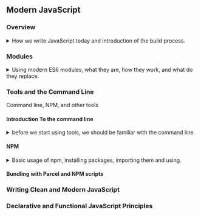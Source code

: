 ## Modern JavaScript

<!-- <details> -->

<summary>

</summary>

### Overview

<details>
<summary>
How we write JavaScript today and introduction of the build process.
</summary>

we don't stick everything inside one or few files, today we use modules and 3rd party packages.
we get these packages from npm (node package manager), it was originally developed for use together with node-js, but today it's an independent tool.

npm is both the tool and the repository.

after creating the modules, we send our code into a 'build process', which creates a JavaScript bundle, which is then used in the website.\
the build process can be complicated, but it has several distinct stages

1. Bundling - joining all modules into one file and compressing it. this is for the sake of older browsers that don't support modules, and to increase performance.
2. Trans-piling/Poly-filing - converting modern JavaScript into ES5 JavaScript. this way even older browsers can use new code, we usually use a tool called 'Babel' for this.

we don't perform these steps ourselves, we use a tool (called a 'bundler'), like 'webpack' or 'parcel'. both of which are also included in the npm.

</details>

### Modules

<details>
<summary>
Using modern ES6 modules, what they are, how they work, and what do they replace.
</summary>

modern JavaScript uses modules.

> - Module: a reusable piece of code that **encapsulates** implementation details.

a module is usually a stand alone file, it can have import and exports. what we export from the module is called 'Public API', other modules import those.
a module that exports to a different file is called "a dependency", the other file cannot work without it.

modules aren't specific to JavaScript, most programming languages use them (even if they have different names)

modules are like small building blocks that we put together to create complex applications. each of them can be created independently in isolation, which makes collaboration easier. they also make it easier to **abstract** our code. we use modules that handle the low level implementation details, while we only care about the public API.

because they are stand-alone files, they make the code more organized,and they can be re-used in other projects.

as of ES6, JavaScript has native modules, they are stored in files. one module per file.

| feature             | scripts                             | modules                            |
| ------------------- | ----------------------------------- | ---------------------------------- |
| Top-level Variable  | always global (namespace pollution) | scoped to module (unless exported) |
| Default mode        | "Sloppy" mode                       | Strict mode                        |
| Top-level _this_    | undefined                           | window                             |
| Imports and Exports | No                                  | Yes                                |
| HTML linking        | \<script>                           | \<script type="module">            |
| File Downloading    | Asynchronous                        | Synchronous by default             |

import and export can only happen in top level, and imports are always hoisted (moved to the top).

```js
//index.js
import { rand } from "./math.js";
import { showDice } from "./dom.js";
const dice = rand(1, 6, 2);
showDice(dice);
```

the first part is parsing, this when imports are hoisted. in fact, the importing modules happens before executions. modules are imported synchronously. this is why the import/exports must be in the top-level, so that the the parser can recognize them.

modules are imported synchronously because it makes bundling and code elimination easier. when we know the dependencies before hand, it's easier for the bundler to do stuff.

after the parsing, the modules are downloaded in an Asynchronous way. then there is a linking process,the imports aren't copies, it's references. then the imported modules are executed, and afterward the importing file is executed.

#### Exporting and Importing in ES6 Modules

 <details>
<summary>
Hands on experience. Named and Default exports.
</summary>

the simple import is to just import, without importing a value.
our importing module will be 'script.js', and the exporting module file will be 'shoppingCart.js'

we start by logging something from both modules to make sure the process work.

```js
import "./shoppingCart.js";
```

the first error we encounter is
"Uncaught SyntaxError: Cannot use import statement outside a module".
we must be an module ourselves in order to use import statement. we need to change the script type in the html file.

```html
<!DOCTYPE html>
<html lang="en">
  <head>
    <script defer src="script.js" type="module"></script>
  </head>
  <body>
    <h1>Modern JavaScript Development: Modules and Tooling</h1>
  </body>
</html>
```

the first log we see is from the exporting module, and only afterward the code from the importing files.

it doesn't matter if the import file is below the console log, as importing statements are hoisted to the top.

we can also drop the 'use strict' statement, as modules are strict by default.

we can now add variables to exporting modules and see that they aren't exported and are scoped to the module.
before, we could access variables from the global scope, but now we cannot.

if we wanted them exposed, we would have needed to use exports, there are default exports and named exports.

##### Named Exports

named exports simple require us to add 'export' before the variable deceleration.

```js
const cart = [];
export const addToCart = function (product, quantity) {
  cart.push({ product, quantity });
  console.log(`${quantity} ${product} was added to the cart`);
};
```

to import a named export, we change our import statement. don't forget the curly braces!

```js
import { addToCart } from "./shoppingCart.js";

addToCart("bread", 9);
```

now we can use that the imported function. we can import multiple object with names exports with object destructing.

```js
import { addToCart, AddOneToCart } from "./shoppingCart.js";
```

we can also change the names of the imported object, with the 'as' keyword, like sql.

```js
import { addToCart, AddOneToCart as add1ToCart } from "./shoppingCart.js";
add1ToCart("orange");
```

if we want, we can export objects in a single line, without adding the export modifier to them, we simple export an anonymous objects with then

```js
const totalPrice = 237;
const totalQuantity = 23;
export { totalPrice, totalQuantity };
```

and we can also change the exported name

```js
const totalPrice = 237;
const totalQuantity = 23;
export { totalPrice as tp, totalQuantity as tq };
```

we can import everything from a module into an namespace object. this namespace/object now acts as our access point to the module without polluting the namespace. again, like sql, \* means everything.

```js
import * as ShoppingCart from "./shoppingCart.js";
ShoppingCart.AddOneToCart("burger");
```

##### Default Exports

we use default exports when we want to export just a single element from the module, it doesn't even have to be named.

```js
export default function (x, y) {
  return x + y;
}
```

when we import it, we can give it any name we want.

```js
import foo from "./shoppingCart.js"; //take default export
console.log(foo(11, 11));
```

we can default export a named element as well.

```js
const ADDTWO = function (a, y) {
  return a + y;
};
export default ADDTWO;
```

we can't export more than one default (we can make it into an object);

```js
const x = 77;
export default { function(x, y) {}, x };
```

in our example, we are importing the same object several times, it's possible to do so. we can mix the named and default imports in the same statements. we should avoid both practices and try to keep our code clean and styled

```js
import bar, {addToCard, tp as totalPriceRenamed } from from './shoppingCart.js';
```

the preferred style is to use one default export and that's it. we shouldn't mix them if we can avoid it.

##### imports as a Live Connection

imports aren't simply copies, the imported objects change the object itself

```js
export { cart };
```

and we can effect it from the importing file, and if we had several modules, they would all refer to the same object.

```js
ShoppingCart.AddOneToCart("taco");
console.log(...ShoppingCart.cart);
```

we cannot export the same object twice with the same name, but we export it under different names (it will still be the same object)

```js
export { cart, cart as CART };
```

**import are not copies of the exports.**

</details>

#### The Module Pattern

<details>
<summary>
How things looked Prior to ES6
</summary>

before ES6,there weren't native modules for JavaScript, so the best way to achieve that was by using functions.

we usually created an iife (immediately invoked function expression) that return an object with all the content, and we took the result as an object, which we could then use.

```js
const moduleShoppingCart = (function () {
  const moduleCart = [];
  const moduleShippingCost = 75;
  const moduleAddToCart = function (product, quantity) {
    moduleCart.push({ product, quantity });
    console.log(`${quantity} ${product} was added to the cart`);
  };
  const moduleOrder = function (product) {
    console.log(`ordering ${product} from supplier`);
  };

  return { moduleCart, moduleShippingCost, moduleAddToCart, moduleOrder };
})();
moduleShoppingCart.moduleAddToCart("apple", 9);
console.log(...moduleShoppingCart.moduleCart);
```

this works because of closure rules.

in practice, we would create an iife in a script, add that script to the html file, and that would cause the object to be available in the global scope. but if we had many files, we would need to link them all from the html, define their order correctly, and make sure we don't have conflicting names. we would also have problem with using a module bundler.

</details>

#### Common JavaScript Modules

<details>
<summary>
Common.js was a different form of 'modules', which is still widely used in node.js backend.
</summary>

there are other forms of modules that were used in the past, such as 'amd' modules [wikipedia](https://en.wikipedia.org/wiki/Asynchronous_module_definition) and [common js](https://en.wikipedia.org/wiki/CommonJS) Modules.

the common js modules were used in node.js until recently, so most of the modules in the npm repository still use the common js modules. in time most of them will probably move into native module, but it will take time.

for common js, we would use an object called **'export'**, and attach all the exported variables as it's properties.

this wouldn't work in the browser, but will work in node js.

```js
const commonCart = [];
exports.commonAddToCart = function (product, quantity) {
  commonCart.push({ product, quantity });
  console.log(`${quantity} ${product} were added to commonCart`);
};
```

to import it, we would use the **require()** function with the path.

```js
const { addToCart } = require("./shoppingCart.js");
```

this will still show up in _node.js_ code.

</details>

####

one problem with modules is that their contents are private to the module scope, so we cannot access anything from the console.
(_there might be a way around this, see [stack overflow](https://stackoverflow.com/questions/52569996/how-to-use-es6-modules-from-dev-tools-console_)

</details>

### Tools and the Command Line

<!-- <details> -->
<summary>
Command line, NPM, and other tools
</summary>

#### Introduction To the command line

<details>
<summary>
before we start using tools, we should be familiar with the command line.
</summary>

lets go over some basic commands, we can use the vscode terminal.

we are always in some folder, mostly the project folder

- _ls_ - show contents of folder (dir in windows)
- _cd_ - change directory
  - _cd.._ - go up one level
  - _cd -_ - return to previous (not in windows)
- _clear_ - clear the console
- _mkdir_ - create folder
- _touch_ - create file
- _mv_ - move or rename files
- _cp_ - copy files
- _rmdir_ - remove dictatory (only works on empty directories)
- _rm_ - remove files
  - _rm -r_ - remove recursively

</details>

#### NPM

<details>
<summary>
Basic usage of npm, installing packages,  importing them and using.
</summary>

npm is both a tool to get packages and a repository.

before the days of npm, we would add a script to the html file, and that would make a package available globally, just like what we did in the mappity project. we add a script tag and make it defer.

```html
<!DOCTYPE html>
<html lang="en">
  <head>
    <script
      defer
      src="https://unpkg.com/leaflet@1.7.1/dist/leaflet.js"
      integrity="sha512-XQoYMqMTK8LvdxXYG3nZ448hOEQiglfqkJs1NOQV44cWnUrBc8PkAOcXy20w0vlaXaVUearIOBhiXZ5V3ynxwA=="
      crossorigin=""
    ></script>

    <link rel="stylesheet" href="style.css" />

    <script defer src="script.js"></script>
  </head>
  <body></body>
</html>
```

this works for small projects, but it's not manageable for big projects, where versions could be updated. and we also might have needed to download the packages locally, and there wasn't even one place to get everything!

npm changed that.

we start by checking the npm version (and see that it exists)

```bash
npm -v
npm --help
```

we then need to init the npm for this project. we then enter some data, which we can later change.

```bash
npm init
```

to install a package, we run the npm install command with the name.

```bash
npm install leaflet
```

we now have the leaflet package as dependency, and a 'node_modules' directory was created.

the leaflet library still uses the common-js modules,so we would need a bundler.
let's get [lodash](https://lodash.com/), a utility library for JavaScript.

we will actually take lodash-es, which is the version using es modules and not common js.

```bash
npm install lodash-es
```

we'll now use the cloneDeep functionality to clone a deep nested object.

```js
import cloneDeep from "./node_modules/lodash-es/cloneDeep.js";

const state = {
  cart: [
    { product: "bread", quantity: 5 },
    { product: "pizza", quantity: 10 },
  ],
  user: { loggedIn: true },
};
const stateClone = Object.assign({}, state); //not actually a deep clone
const stateDeepClone = cloneDeep(state); // this is a real deep clone
state.user.loggedIn = false;
console.log(state.user, stateClone.user, stateDeepClone.user);
```

so the _loadsh_ 3rd party library gave us something that was hard to do on our own.

we can inspect the modules and see how things were implemented.

back to the package.json file. we don't need to include the node_modules package if we try to move the project to another computer or if we use source control.
we can delete the node_modules folder and then run npm install without any package name, this will use the package.json file to install all the necessary packages from npm.

```bash
npm install
```

the import path still looks ugly, lets fix it.

</details>

#### Bundling with Parcel and NPM scripts

<!-- <details> -->
<summary>

</summary>

<!-- </details> -->

####

<!-- </details> -->

### Writing Clean and Modern JavaScript

### Declarative and Functional JavaScript Principles

<!-- </details> -->
